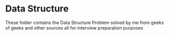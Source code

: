 # Data Structure
 These folder contains the Data Structure Problem solved by me from geeks of geeks and other sources
 all for interview preparation purposes
